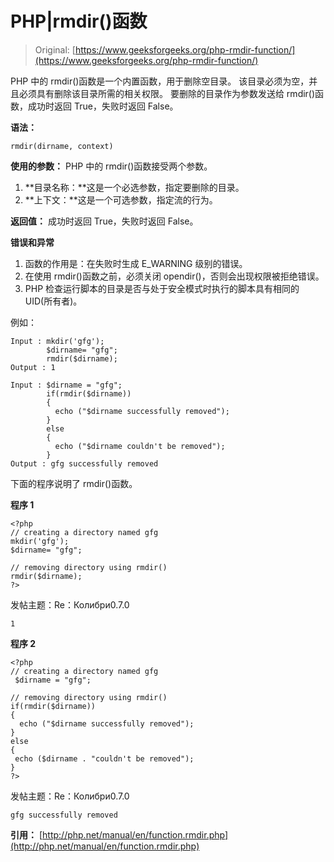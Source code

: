 # PHP|rmdir()函数

> Original: [https://www.geeksforgeeks.org/php-rmdir-function/](https://www.geeksforgeeks.org/php-rmdir-function/)

PHP 中的 rmdir()函数是一个内置函数，用于删除空目录。 该目录必须为空，并且必须具有删除该目录所需的相关权限。
要删除的目录作为参数发送给 rmdir()函数，成功时返回 True，失败时返回 False。

**语法：**

```
rmdir(dirname, context)
```

**使用的参数：**
PHP 中的 rmdir()函数接受两个参数。

1.  **目录名称：**这是一个必选参数，指定要删除的目录。
2.  **上下文：**这是一个可选参数，指定流的行为。

**返回值：**
成功时返回 True，失败时返回 False。

**错误和异常**

1.  函数的作用是：在失败时生成 E_WARNING 级别的错误。
2.  在使用 rmdir()函数之前，必须关闭 opendir()，否则会出现权限被拒绝错误。
3.  PHP 检查运行脚本的目录是否与处于安全模式时执行的脚本具有相同的 UID(所有者)。

例如：

```
Input : mkdir('gfg');
        $dirname= "gfg";
        rmdir($dirname);
Output : 1

Input : $dirname = "gfg";
        if(rmdir($dirname))
        {
          echo ("$dirname successfully removed");
        }
        else
        {
          echo ("$dirname couldn't be removed"); 
        }
Output : gfg successfully removed

```

下面的程序说明了 rmdir()函数。

**程序 1**

```
<?php
// creating a directory named gfg
mkdir('gfg');
$dirname= "gfg";

// removing directory using rmdir()
rmdir($dirname);
?>
```

发帖主题：Re：Колибри0.7.0

```
1
```

**程序 2**

```
<?php
// creating a directory named gfg
 $dirname = "gfg";

// removing directory using rmdir()
if(rmdir($dirname))
{
  echo ("$dirname successfully removed");
}
else
{
 echo ($dirname . "couldn't be removed"); 
}
?>
```

发帖主题：Re：Колибри0.7.0

```
gfg successfully removed
```

**引用：**
[http://php.net/manual/en/function.rmdir.php](http://php.net/manual/en/function.rmdir.php)